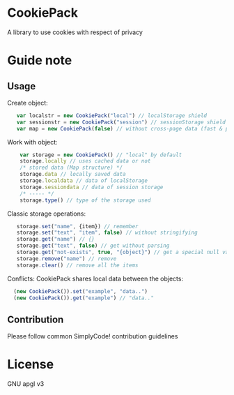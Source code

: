 # CookiePack
   A library to use cookies with respect of privacy
# Guide note
   ## Usage
   Create object:
 ```js
    var localstr = new CookiePack("local") // localStorage shield
    var sessionstr = new CookiePack("session") // sessionStorage shield
    var map = new CookiePack(false) // without cross-page data (fast & private use)
 ```
   Work with object: 
```js
    var storage = new CookiePack() // "local" by default
    storage.locally // uses cached data or not
    /* stored data (Map structure) */
    storage.data // locally saved data
    storage.localdata // data of localStorage
    storage.sessiondata // data of session storage
    /* ----- */
    storage.type() // type of the storage used
```
   Classic storage operations:
 ```js
    storage.set("name", {item}) // remember
    storage.set("text", "item", false) // without stringifying
    storage.get("name") // {}
    storage.get("text", false) // get without parsing
    storage.get("not-exists", true, "{object}") // get a special null value ({object})
    storage.remove("name") // remove
    storage.clear() // remove all the items
  ```
   
   Conflicts:
     CookiePack shares local data between the objects:
   ```js
     (new CookiePack()).set("example", "data..")
     (new CookiePack()).get("example") // "data.."
   ```

   ## Contribution
   Please follow common SimplyCode! contribution guidelines

# License
   GNU apgl v3
